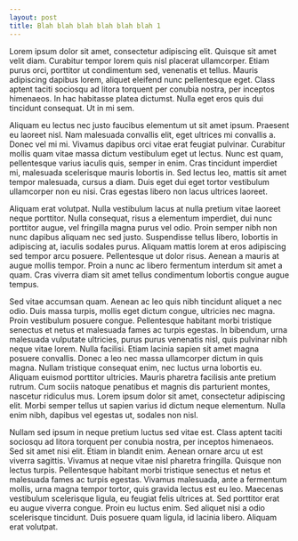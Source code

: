 ```yaml
---
layout: post
title: Blah blah blah blah blah blah 1
---
```


Lorem ipsum dolor sit amet, consectetur adipiscing elit. Quisque sit amet velit diam. Curabitur tempor lorem quis nisl placerat ullamcorper. Etiam purus orci, porttitor ut condimentum sed, venenatis et tellus. Mauris adipiscing dapibus lorem, aliquet eleifend nunc pellentesque eget. Class aptent taciti sociosqu ad litora torquent per conubia nostra, per inceptos himenaeos. In hac habitasse platea dictumst. Nulla eget eros quis dui tincidunt consequat. Ut in mi sem.

Aliquam eu lectus nec justo faucibus elementum ut sit amet ipsum. Praesent eu laoreet nisl. Nam malesuada convallis elit, eget ultrices mi convallis a. Donec vel mi mi. Vivamus dapibus orci vitae erat feugiat pulvinar. Curabitur mollis quam vitae massa dictum vestibulum eget ut lectus. Nunc est quam, pellentesque varius iaculis quis, semper in enim. Cras tincidunt imperdiet mi, malesuada scelerisque mauris lobortis in. Sed lectus leo, mattis sit amet tempor malesuada, cursus a diam. Duis eget dui eget tortor vestibulum ullamcorper non eu nisi. Cras egestas libero non lacus ultrices laoreet.

Aliquam erat volutpat. Nulla vestibulum lacus at nulla pretium vitae laoreet neque porttitor. Nulla consequat, risus a elementum imperdiet, dui nunc porttitor augue, vel fringilla magna purus vel odio. Proin semper nibh non nunc dapibus aliquam nec sed justo. Suspendisse tellus libero, lobortis in adipiscing at, iaculis sodales purus. Aliquam mattis lorem at eros adipiscing sed tempor arcu posuere. Pellentesque ut dolor risus. Aenean a mauris at augue mollis tempor. Proin a nunc ac libero fermentum interdum sit amet a quam. Cras viverra diam sit amet tellus condimentum lobortis congue augue tempus.

Sed vitae accumsan quam. Aenean ac leo quis nibh tincidunt aliquet a nec odio. Duis massa turpis, mollis eget dictum congue, ultricies nec magna. Proin vestibulum posuere congue. Pellentesque habitant morbi tristique senectus et netus et malesuada fames ac turpis egestas. In bibendum, urna malesuada vulputate ultricies, purus purus venenatis nisl, quis pulvinar nibh neque vitae lorem. Nulla facilisi. Etiam lacinia sapien sit amet magna posuere convallis. Donec a leo nec massa ullamcorper dictum in quis magna. Nullam tristique consequat enim, nec luctus urna lobortis eu. Aliquam euismod porttitor ultricies. Mauris pharetra facilisis ante pretium rutrum. Cum sociis natoque penatibus et magnis dis parturient montes, nascetur ridiculus mus. Lorem ipsum dolor sit amet, consectetur adipiscing elit. Morbi semper tellus ut sapien varius id dictum neque elementum. Nulla enim nibh, dapibus vel egestas ut, sodales non nisl.

Nullam sed ipsum in neque pretium luctus sed vitae est. Class aptent taciti sociosqu ad litora torquent per conubia nostra, per inceptos himenaeos. Sed sit amet nisi elit. Etiam in blandit enim. Aenean ornare arcu ut est viverra sagittis. Vivamus at neque vitae nisl pharetra fringilla. Quisque non lectus turpis. Pellentesque habitant morbi tristique senectus et netus et malesuada fames ac turpis egestas. Vivamus malesuada, ante a fermentum mollis, urna magna tempor tortor, quis gravida lectus est eu leo. Maecenas vestibulum scelerisque ligula, eu feugiat felis ultrices at. Sed porttitor erat eu augue viverra congue. Proin eu luctus enim. Sed aliquet nisi a odio scelerisque tincidunt. Duis posuere quam ligula, id lacinia libero. Aliquam erat volutpat. 